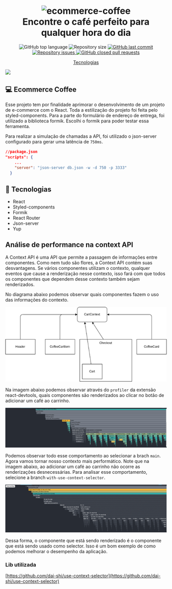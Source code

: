 <h1 align="center">
    <img width=300 alt="ecommerce-coffee" src="https://res.cloudinary.com/drsxhihfr/image/upload/v1658963354/images/logo_iaibgp.svg" />
    <br>
    Encontre o café perfeito para qualquer hora do dia
</h1>

<p align="center">

  <img alt="GitHub top language" src="https://img.shields.io/github/languages/top/andersonsilva019/ecommerce-coffee"/>



  <img alt="Repository size" src="https://img.shields.io/github/repo-size/andersonsilva019/ecommerce-coffee">

  <a href="https://github.com/andersonsilva019/ecommerce-coffee/commits/master">
    <img alt="GitHub last commit" src="https://img.shields.io/github/last-commit/andersonsilva019/ecommerce-coffee">
  </a>

  <a href="https://github.com/andersonsilva019/ecommerce-coffee/issues">
    <img alt="Repository issues" src="https://img.shields.io/github/issues/andersonsilva019/ecommerce-coffee">
  </a>

  <a href="https://github.com/andersonsilva019/ecommerce-coffee/pulls">
    <img alt="GitHub closed pull requests" src="https://img.shields.io/github/issues-pr-closed/andersonsilva019/ecommerce-coffee">
  </a>

</p>

<p align="center">
  <a href="#rocket-tecnologias">Tecnologias</a>
</p>

<img src="https://res.cloudinary.com/drsxhihfr/image/upload/v1658962915/images/banner_ysirkh.png">

## :computer: Ecommerce Coffee

Esse projeto tem por finalidade aprimorar o desenvolvimento de um projeto de e-commerce com o React. Toda a estilização do projeto foi feita pelo styled-components. Para a parte do formulário de endereço de entrega, foi utilizado a biblioteca formik. Escolhi o formik para poder testar essa ferramenta.

Para realizar a simulação de chamadas a API, foi utilizado o json-server configurado para gerar uma latência de `750ms`.

```json
//package.json
"scripts": {
    ...
    "server": "json-server db.json -w -d 750 -p 3333"
  }
```
## :rocket: Tecnologias
- React
- Styled-components
- Formik
- React Router
- Json-server
- Yup

## Análise de performance na context API

A Context API é uma API que permite a passagem de informações entre componentes. Como nem tudo são flores, a Context API contém suas desvantagens. Se vários componentes utilizam o contexto, qualquer eventos que cause a renderização nesse contexto, isso fará com que todos os componentes que dependem desse contexto também sejam renderizados.

No diagrama abaixo podemos observar quais componentes fazem o uso das informações do contexto.

![diagrama](./docs/diagram.png)

Na imagem abaixo podemos observar através do `profiler` da extensão react-devtools, quais componentes são renderizados ao clicar no botão de adicionar um café ao carrinho. 

![render-with-use-context](./docs/render-with-use-context.png)

Podemos observar todo esse comportamento ao selecionar a brach `main`. Agora vamos tornar nosso contexto mais performático. Note que na imagem abaixo, ao adicionar um café ao carrinho não ocorre as renderizações desnecessárias. Para analisar esse comportamento, selecione a branch `with-use-context-selector`.


![render-with-use-context-selector](./docs/render-with-use-context-selector.png)

Dessa forma, o componente que está sendo renderizado é o componente que está sendo usado como selector. Isso é um bom exemplo de como podemos melhorar o desempenho da aplicação. 

### Lib utilizada

[https://github.com/dai-shi/use-context-selector](https://github.com/dai-shi/use-context-selector)